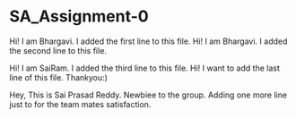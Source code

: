 # SA_Assignment-0

Hi! I am Bhargavi. I added the first line to this file.
Hi! I am Bhargavi. I added the second line to this file.

Hi! I am SaiRam. I added the third line to this file.
Hi! I want to add the last line of this file. Thankyou:)

Hey, This is Sai Prasad Reddy. Newbiee to the group.
Adding one more line just to for the team mates satisfaction.
